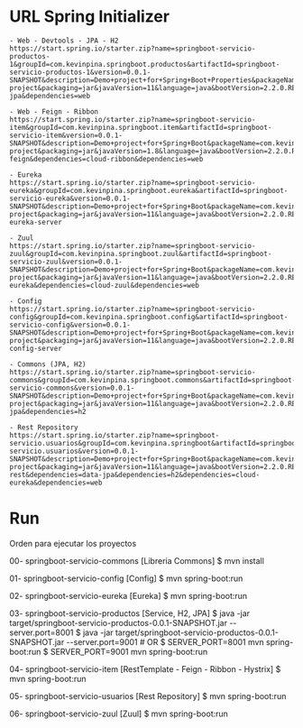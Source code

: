 # URL Spring Initializer

```
- Web - Devtools - JPA - H2
https://start.spring.io/starter.zip?name=springboot-servicio-productos-1&groupId=com.kevinpina.springboot.productos&artifactId=springboot-servicio-productos-1&version=0.0.1-SNAPSHOT&description=Demo+project+for+Spring+Boot+Properties&packageName=com.kevinpina.springboot.productos&type=maven-project&packaging=jar&javaVersion=11&language=java&bootVersion=2.2.0.RELEASE&dependencies=devtools&dependencies=h2&dependencies=data-jpa&dependencies=web

- Web - Feign - Ribbon
https://start.spring.io/starter.zip?name=springboot-servicio-item&groupId=com.kevinpina.springboot.item&artifactId=springboot-servicio-item&version=0.0.1-SNAPSHOT&description=Demo+project+for+Spring+Boot&packageName=com.kevinpina.springboot.item&type=maven-project&packaging=jar&javaVersion=1.8&language=java&bootVersion=2.2.0.RELEASE&dependencies=devtools&dependencies=cloud-feign&dependencies=cloud-ribbon&dependencies=web

- Eureka
https://start.spring.io/starter.zip?name=springboot-servicio-eureka&groupId=com.kevinpina.springboot.eureka&artifactId=springboot-servicio-eureka&version=0.0.1-SNAPSHOT&description=Demo+project+for+Spring+Boot&packageName=com.kevinpina.springboot.eureka&type=maven-project&packaging=jar&javaVersion=11&language=java&bootVersion=2.2.0.RELEASE&dependencies=devtools&dependencies=cloud-eureka-server

- Zuul
https://start.spring.io/starter.zip?name=springboot-servicio-zuul&groupId=com.kevinpina.springboot.zuul&artifactId=springboot-servicio-zuul&version=0.0.1-SNAPSHOT&description=Demo+project+for+Spring+Boot&packageName=com.kevinpina.springboot.zuul&type=maven-project&packaging=jar&javaVersion=11&language=java&bootVersion=2.2.0.RELEASE&dependencies=devtools&dependencies=cloud-eureka&dependencies=cloud-zuul&dependencies=web

- Config
https://start.spring.io/starter.zip?name=springboot-servicio-config&groupId=com.kevinpina.springboot.config&artifactId=springboot-servicio-config&version=0.0.1-SNAPSHOT&description=Demo+project+for+Spring+Boot&packageName=com.kevinpina.springboot.config&type=maven-project&packaging=jar&javaVersion=11&language=java&bootVersion=2.2.0.RELEASE&dependencies=devtools&dependencies=cloud-config-server

- Commons (JPA, H2)
https://start.spring.io/starter.zip?name=springboot-servicio-commons&groupId=com.kevinpina.springboot.commons&artifactId=springboot-servicio-commons&version=0.0.1-SNAPSHOT&description=Demo+project+for+Spring+Boot&packageName=com.kevinpina.springboot.commons&type=maven-project&packaging=jar&javaVersion=11&language=java&bootVersion=2.2.0.RELEASE&dependencies=data-jpa&dependencies=h2

- Rest Repository
https://start.spring.io/starter.zip?name=springboot-servicio.usuarios&groupId=com.kevinpina.springboot&artifactId=springboot-servicio.usuarios&version=0.0.1-SNAPSHOT&description=Demo+project+for+Spring+Boot&packageName=com.kevinpina.springboot.usuarios&type=maven-project&packaging=jar&javaVersion=11&language=java&bootVersion=2.2.0.RELEASE&dependencies=devtools&dependencies=data-rest&dependencies=data-jpa&dependencies=h2&dependencies=cloud-eureka&dependencies=web
```

# Run

Orden para ejecutar los proyectos

00- springboot-servicio-commons			[Libreria Commons]
	$ mvn install

01- springboot-servicio-config			[Config]
	$ mvn spring-boot:run

02- springboot-servicio-eureka			[Eureka]
	$ mvn spring-boot:run

03- springboot-servicio-productos		[Service, H2, JPA]
	$ java -jar target/springboot-servicio-productos-0.0.1-SNAPSHOT.jar --server.port=8001
	$ java -jar target/springboot-servicio-productos-0.0.1-SNAPSHOT.jar --server.port=9001
	# OR
	$ SERVER_PORT=8001 mvn spring-boot:run
	$ SERVER_PORT=9001 mvn spring-boot:run
	
04- springboot-servicio-item			[RestTemplate - Feign - Ribbon - Hystrix]
	$ mvn spring-boot:run
	
05- springboot-servicio-usuarios		[Rest Repository]
	$ mvn spring-boot:run

06-	springboot-servicio-zuul			[Zuul]
	$ mvn spring-boot:run

